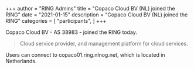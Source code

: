 +++
author = "RING Admins"
title = "Copaco Cloud BV (NL) joined the RING"
date = "2021-01-15"
description = "Copaco Cloud BV (NL) joined the RING"
categories = [
    "participants",
]
+++

Copaco Cloud BV - AS 38983 - joined the RING today.

> Cloud service provider, and management platform for cloud services.

Users can connect to copaco01.ring.nlnog.net, which is located in Netherlands.
